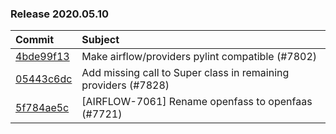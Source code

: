 

### Release 2020.05.10

| Commit                                                                                         | Subject                                                        |
|:-----------------------------------------------------------------------------------------------|:---------------------------------------------------------------|
| [4bde99f13](https://github.com/apache/airflow/commit/4bde99f1323d72f6c84c1548079d5e98fc0a2a9a) | Make airflow/providers pylint compatible (#7802)               |
| [05443c6dc](https://github.com/apache/airflow/commit/05443c6dc8100e791446bbcc0df04de6e34017bb) | Add missing call to Super class in remaining providers (#7828) |
| [5f784ae5c](https://github.com/apache/airflow/commit/5f784ae5c0e629ebe117874029b4a9d789587be0) | [AIRFLOW-7061] Rename openfass to openfaas (#7721)             |

